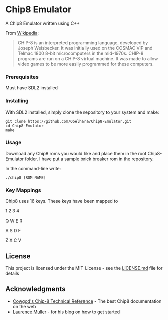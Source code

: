 # Chip8 Emulator

A Chip8 Emulator written using C++

From [Wikipedia](https://en.wikipedia.org/wiki/CHIP-8):

>CHIP-8 is an interpreted programming language, developed by Joseph Weisbecker. It was initially used on the COSMAC VIP and Telmac 1800 8-bit microcomputers in the mid-1970s. CHIP-8 programs are run on a CHIP-8 virtual machine. It was made to allow video games to be more easily programmed for these computers. 

### Prerequisites

Must have SDL2 installed

### Installing
With SDL2 installed, simply clone the repository to your system and make:

```
git clone https://github.com/Ooelhana/Chip8-Emulator.git
cd Chip8-Emulator
make
```
### Usage
Download any Chip8 roms you would like and place them in the root Chip8-Emulator folder. I have put a sample brick breaker rom in the repository.

 In the command-line write:

`./chip8 [ROM NAME]`

### Key Mappings
Chip8 uses 16 keys. These keys have been mapped to

1 2 3 4

Q W E R

A S D F

Z X C V

## License

This project is licensed under the MIT License - see the [LICENSE.md](https://github.com/Ooelhana/Chip8-Emulator/blob/master/LICENSE) file for details

## Acknowledgments

* [Cowgod's Chip-8 Technical Reference](http://devernay.free.fr/hacks/chip8/C8TECH10.HTM) - The best Chip8 documentation on the web
* [Laurence Muller](http://www.multigesture.net/articles/how-to-write-an-emulator-chip-8-interpreter/) - for his blog on how to get started
